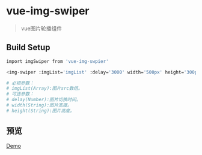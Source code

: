 # vue-img-swiper

> vue图片轮播组件

## Build Setup

``` bash
import imgSwiper from 'vue-img-swpier'

<img-swiper :imgList='imgList' :delay='3000' width='500px' height='300px'/>

# 必填参数：
# imgList(Array):图片src数组。
# 可选参数：
# delay(Number):图片切换时间。
# width(String):图片宽度。
# height(String):图片高度。
```

## 预览

<a href="https://zhazhjie.github.io/vue-components-demo/?id=swiper">Demo</a>

